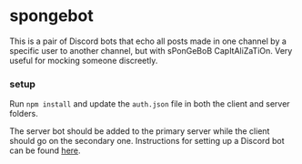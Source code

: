 # spongebot
This is a pair of Discord bots that echo all posts made in one channel by a specific user to another channel, but with sPonGeBoB CapItAliZaTiOn. Very useful for mocking someone discreetly. 

### setup

Run `npm install` and update the `auth.json` file in both the client and server folders.

The server bot should be added to the primary server while the client should go on the secondary one. Instructions for setting up a Discord bot can be found [here](https://github.com/reactiflux/discord-irc/wiki/Creating-a-discord-bot-&-getting-a-token).
